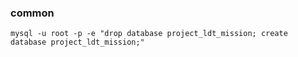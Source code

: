 ### common

    mysql -u root -p -e "drop database project_ldt_mission; create database project_ldt_mission;"